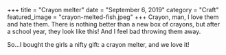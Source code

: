 +++
title = "Crayon melter"
date = "September 6, 2019"
category = "Craft"
featured_image = "crayon-melted-fish.jpeg"
+++
Crayon, man, I love them and hate them. There is nothing better than a new box of crayons, but after a school year, they look like this! And I feel bad throwing them away.

So...I bought the girls a nifty gift: a crayon melter, and we love it!
